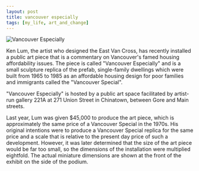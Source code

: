 ```yaml
---
layout: post
title: vancouver especially
tags: [my_life, art_and_change]
---
```

![Vancouver Especially](../../../../images/vancouverespecially.png)

Ken Lum, the artist who designed the East Van Cross, has recently installed a public art piece that is a commentary on Vancouver's famed housing affordability issues. The piece is called "Vancouver Especially" and is a small sculpture replica of the prefab, single-family dwellings which were built from 1965 to 1985 as an affordable housing design for poor families and immigrants called the "Vancouver Special".

"Vancouver Especially" is hosted by a public art space facilitated by artist-run gallery 221A at 271 Union Street in Chinatown, between Gore and Main streets.

Last year, Lum was given $45,000 to produce the art piece, which is approximately the same price of a Vancouver Special in the 1970s. His original intentions were to produce a Vancouver Special replica for the same price and a scale that is relative to the present day price of such a development. However, it was later determined that the size of the art piece would be far too small, so the dimensions of the installation were multiplied eightfold. The actual miniature dimensions are shown at the front of the exhibit on the side of the podium.
